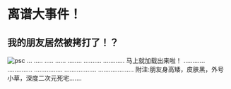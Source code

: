 # 离谱大事件！
## 我的朋友居然被拷打了！？
![psc](https://github.com/user-attachments/assets/b775d50f-2f0a-4a84-8c62-22e262e8c70f)
...
.....
.....
......
........
..........
............
马上就加载出来啦！
............
..............
................
..................
....................
附注:朋友身高矮，皮肤黑，外号小草，深度二次元死宅.......
